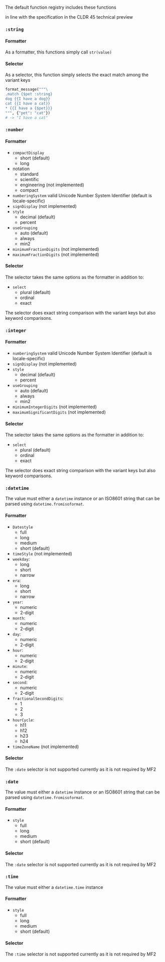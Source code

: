 The default function registry includes these functions

in line with the specification in the CLDR 45 technical preview

### `:string`

#### Formatter

As a formatter, this functions simply call `str(value)`

#### Selector

As a selector, this function simply selects the exact match among the variant keys

```python
format_message("""\
.match {$pet :string}
dog {{I have a dog}}
cat {{I have a cat}}
* {{I have a {$pet}}}
""", {"pet": "cat"})
# -> "I have a cat"
```

### `:number`

#### Formatter

- `compactDisplay`
    - short (default)
    - long
- notation
    - standard
    - scientific
    - engineering (not implemented)
    - compact
- `numberingSystem`
    valid Unicode Number System Identifier (default is locale-specific)
- `signDisplay` (not implemented)
- `style`
    - decimal (default)
    - percent
- `useGrouping`
    - auto (default)
    - always
    - min2
- `minimumFractionDigits` (not implemented)
- `maximumFractionDigits` (not implemented)

#### Selector

The selector takes the same options as the formatter in addition to:

- `select`
    - plural (default)
    - ordinal
    - exact

The selector does exact string comparison with the variant keys but also keyword comparisons.

### `:integer`

#### Formatter

- `numberingSystem`
    valid Unicode Number System Identifier (default is locale-specific)
- `signDisplay` (not implemented)
- `style`
    - decimal (default)
    - percent
- `useGrouping`
    - auto (default)
    - always
    - min2
- `minimumIntegerDigits` (not implemented)
- `maximumSignificantDigits` (not implemented)

#### Selector

The selector takes the same options as the formatter in addition to:

- `select`
    - plural (default)
    - ordinal
    - exact

The selector does exact string comparison with the variant keys but also keyword comparisons.

### `:datetime`

The value must either a `datetime` instance or an ISO8601 string that can be parsed using `datetime.fromisoformat`.

#### Formatter

- `Datestyle`
    - full
    - long
    - medium
    - short (default)
- `timeStyle` (not implemented)
- `weekday`:
    - long
    - short
    - narrow
- `era`:
    - long
    - short
    - narrow
- `year`:
    - numeric
    - 2-digit
- `month`:
    - numeric
    - 2-digit
- `day`:
    - numeric
    - 2-digit
- `hour`:
    - numeric
    - 2-digit
- `minute`:
    - numeric
    - 2-digit
- `second`:
    - numeric
    - 2-digit
- `fractionalSecondDigits`:
    - 1
    - 2
    - 3
- `hourCycle`:
    - h11
    - h12
    - h23
    - h24
- `timeZoneName` (not implemented)

#### Selector

The `:date` selector is not supported currently as it is not required by MF2

### `:date`

The value must either a `datetime` instance or an ISO8601 string that can be parsed using `datetime.fromisoformat`.

#### Formatter

- `style`
    - full
    - long
    - medium
    - short (default)

#### Selector

The `:date` selector is not supported currently as it is not required by MF2

### `:time`

The value must either a `datetime.time` instance

#### Formatter

- `style`
    - full
    - long
    - medium
    - short (default)

#### Selector

The `:time` selector is not supported currently as it is not required by MF2
